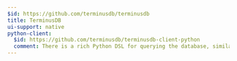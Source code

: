 ```yaml
---
$id: https://github.com/terminusdb/terminusdb
title: TerminusDB
ui-support: native
python-client:
  $id: https://github.com/terminusdb/terminusdb-client-python
  comment: There is a rich Python DSL for querying the database, similar to what I would want to see for SPARQL.
---
```

